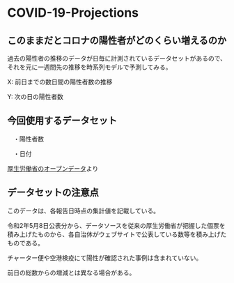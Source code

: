 
# COVID-19-Projections
## このままだとコロナの陽性者がどのくらい増えるのか


過去の陽性者の推移のデータが日毎に計測されているデータセットがあるので、それを元に一週間先の推移を時系列モデルで予測してみる。

X: 前日までの数日間の陽性者数の推移

Y: 次の日の陽性者数
## 今回使用するデータセット
　・陽性者数
 
　・日付
 
 [厚生労働省のオープンデータ](https://www.mhlw.go.jp/stf/covid-19/open-data.html)より
 
 ## データセットの注意点
このデータは、各報告日時点の集計値を記載している。

令和2年5月8日公表分から、データソースを従来の厚生労働省が把握した個票を積み上げたものから、各自治体がウェブサイトで公表している数等を積み上げたものである。

チャーター便や空港検疫にて陽性が確認された事例は含まれていない。

前日の総数からの増減とは異なる場合がある。


